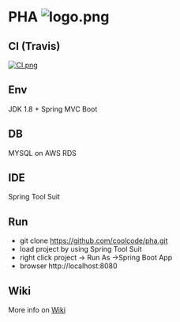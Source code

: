 # PHA ![logo.png](http://res.cloudinary.com/yopo/image/upload/c_scale,w_32/v1508994639/doctoronline/logo.png)

## CI (Travis)

[![CI.png](https://travis-ci.org/coolcode/pha.svg?branch=master)](https://travis-ci.org/coolcode/pha)

## Env
JDK 1.8 + Spring MVC Boot

## DB
MYSQL on AWS RDS

## IDE

Spring Tool Suit

## Run 

- git clone https://github.com/coolcode/pha.git
- load project by using Spring Tool Suit
- right click project -> Run As ->Spring Boot App
- browser http://localhost:8080

## Wiki

More info on [Wiki](https://github.com/coolcode/pha/wiki)
